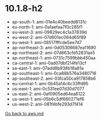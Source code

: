 
 # 10.1.8-h2
- ap-south-1: ami-01e4c40beedd8131c
- eu-north-1: ami-0a1aefaa7f0c285f1
- eu-west-3: ami-09829ec4c1a37839d
- eu-west-2: ami-07d601ec064d65f89
- eu-west-1: ami-08517fffcde5ee7d7
- ap-northeast-3: ami-0d05306687ea11690
- ap-northeast-2: ami-07d663cfd52831ae5
- ap-northeast-1: ami-0731c7599bbb450aa
- ca-central-1: ami-0ad07dbf214fe13cf
- sa-east-1: ami-07add8b938b18a81a
- ap-southeast-1: ami-0ca88b576a3480716
- ap-southeast-2: ami-03fca50ca917858b6
- eu-central-1: ami-0b45a14c6c33ffd95
- us-east-1: ami-0c531ee07d30d7077
- us-east-2: ami-0af0905ed64ea6122
- us-west-1: ami-05b6c5df660271ef6
- us-west-2: ami-081f4bfe293d7f414

[Go back to aws.md](../../aws.md) 
